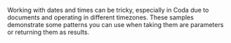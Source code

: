 Working with dates and times can be tricky, especially in Coda due to documents and operating in different timezones. These samples demonstrate some patterns you can use when taking them are parameters or returning them as results.
